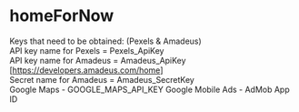 # homeForNow

Keys that need to be obtained: (Pexels & Amadeus)    
API key name for Pexels = Pexels_ApiKey  
API key name for Amadeus = Amadeus_ApiKey [https://developers.amadeus.com/home]  
Secret name for Amadeus = Amadeus_SecretKey  
Google Maps - GOOGLE_MAPS_API_KEY
Google Mobile Ads - AdMob App ID
